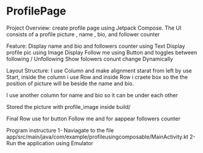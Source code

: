 # ProfilePage
Project Overview:
create profile page using Jetpack Compose. The UI consists of a profile picture , name , bio, and follower counter

Feature:
Display name and bio and followers counter using Text 
Display profile pic using Image
Display Follow me using Button and toggles between following / Unfollowing
Show folowers conunt change Dynamically

Layout Structure: 
I use Column and make alignment starat from left by use Start, inside the column i use Row and inside Row i craete box so the the position of picture will be beside the name and bio. 

I use another column for name and bio so it can be under each other 

Stored the picture with profile_image inside build/

Final Row use for button Follow me and for aappear followers counter 

Program instructure
1- Naviagate to the file
app/src/main/java/com/example/profileusingcomposable/MainActivity.kt 
2- Run the application using Emulator 


